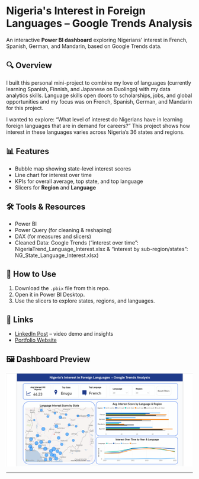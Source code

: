 # Nigeria's Interest in Foreign Languages – Google Trends Analysis

An interactive **Power BI dashboard** exploring Nigerians’ interest in French, Spanish, German, and Mandarin, based on Google Trends data.

## 🔍 Overview
I built this personal mini-project to combine my love of languages (currently learning Spanish, Finnish, and Japanese on Duolingo) with my data analytics skills.
Language skills open doors to scholarships, jobs, and global opportunities and my focus was on French, Spanish, German, and Mandarin for this project.

I wanted to explore: “What level of interest do Nigerians have in learning foreign languages that are in demand for careers?”
This project shows how interest in these languages varies across Nigeria’s 36 states and regions.

## 📊 Features
- Bubble map showing state-level interest scores  
- Line chart for interest over time  
- KPIs for overall average, top state, and top language  
- Slicers for **Region** and **Language**

## 🛠️ Tools & Resources
- Power BI
- Power Query (for cleaning & reshaping)
- DAX (for measures and slicers)
- Cleaned Data: Google Trends (“interest over time”: NigeriaTrend_Language_Interest.xlsx & “interest by sub-region/states”: NG_State_Language_Interest.xlsx)
 
## 🚀 How to Use
1. Download the `.pbix` file from this repo.  
2. Open it in Power BI Desktop.  
3. Use the slicers to explore states, regions, and languages.

## 📎 Links
- [LinkedIn Post](https://www.linkedin.com/posts/barbara-mangiri-97480b14b_powerbilearning-googletrends-dataprojects-activity-7374318160650354688-9DTx?utm_source=share&utm_medium=member_desktop&rcm=ACoAACQ_36gBBwW3yE84GnHnTN6R9SLAhP3VJwU) – video demo and insights
- [Portfolio Website](https://barbara-mangiri-portfolio.netlify.app/projects)

## 🖼️ Dashboard Preview

![Dashboard Screenshot](LanguageProject-dashboard-image.png)

---
